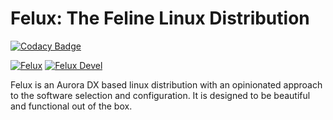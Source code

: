 # Felux: The Feline Linux Distribution

[![Codacy Badge](https://app.codacy.com/project/badge/Grade/2503a44c1105456483517f793af75ee7)](https://app.codacy.com/gh/reisaraujo-miguel/felux/dashboard?utm_source=gh&utm_medium=referral&utm_content=&utm_campaign=Badge_grade)

[![Felux](https://github.com/reisaraujo-miguel/felux/actions/workflows/build-image-main.yml/badge.svg)](https://github.com/reisaraujo-miguel/felux/actions/workflows/build-image-main.yml) [![Felux Devel](https://github.com/reisaraujo-miguel/felux/actions/workflows/build-image-devel.yml/badge.svg)](https://github.com/reisaraujo-miguel/felux/actions/workflows/build-image-devel.yml)

Felux is an Aurora DX based linux distribution with an opinionated approach to the software selection and configuration. It is designed to be beautiful and functional out of the box.
